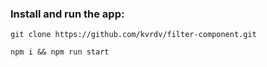 ### Install and run the app:

```
git clone https://github.com/kvrdv/filter-component.git
```

```
npm i && npm run start
```
